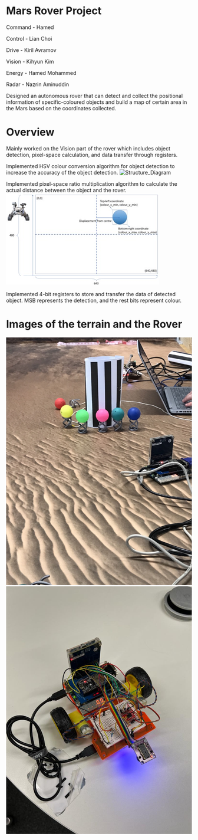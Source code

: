 # Mars Rover Project

Command - Hamed

Control - Lian Choi

Drive - Kiril Avramov

Vision - Kihyun Kim

Energy - Hamed Mohammed

Radar - Nazrin Aminuddin

Designed an autonomous rover that can detect and collect the positional
information of specific-coloured objects and build a map of certain area
in the Mars based on the coordinates collected.

# Overview
Mainly worked on the Vision part of the rover which includes object
detection, pixel-space calculation, and data transfer through registers.

Implemented HSV colour conversion algorithm for object detection to
increase the accuracy of the object detection.
![Structure_Diagram](images_MARS_ROVER/mars_rover_vision_diagram.jpg)

Implemented pixel-space ratio multiplication algorithm to calculate the
actual distance between the object and the rover.
![Distance_Calculation](images_MARS_ROVER/mars_rover_2.jpg)

Implemented 4-bit registers to store and transfer the data of detected
object. MSB represents the detection, and the rest bits represent colour.

# Images of the terrain and the Rover
![Terrain](images_MARS_ROVER/mars_rover_alien.jpg)
![Rover](images_MARS_ROVER/mars_rover_pic.jpg)






